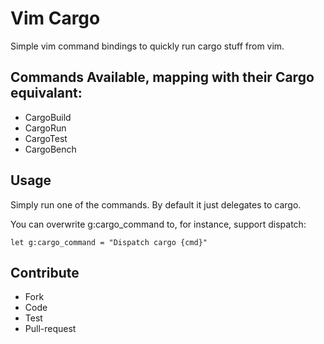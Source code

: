 # Vim Cargo

Simple vim command bindings to quickly run cargo stuff from vim.

## Commands Available, mapping with their Cargo equivalant:

* CargoBuild
* CargoRun
* CargoTest
* CargoBench

## Usage

Simply run one of the commands. By default it just delegates to cargo.

You can overwrite g:cargo_command to, for instance, support dispatch:

```
let g:cargo_command = "Dispatch cargo {cmd}"
```

## Contribute

* Fork
* Code
* Test
* Pull-request
